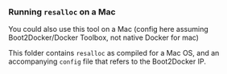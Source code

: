 ### Running `resalloc` on a Mac

You could also use this tool on a Mac (config here assuming Boot2Docker/Docker Toolbox, not native Docker for mac)

This folder contains `resalloc` as compiled for a Mac OS, and an accompanying `config` file that refers to the Boot2Docker IP.
